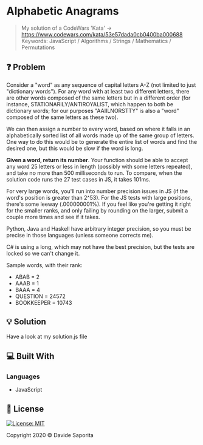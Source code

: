# Alphabetic Anagrams

> My solution of a CodeWars 'Kata' -> https://www.codewars.com/kata/53e57dada0cb0400ba000688
> <br>Keywords: JavaScript / Algorithms / Strings / Mathematics / Permutations

## :question: Problem

Consider a "word" as any sequence of capital letters A-Z (not limited to just "dictionary words"). For any word with at least two different letters, there are other words composed of the same letters but in a different order (for instance, STATIONARILY/ANTIROYALIST, which happen to both be dictionary words; for our purposes "AAIILNORSTTY" is also a "word" composed of the same letters as these two).

We can then assign a number to every word, based on where it falls in an alphabetically sorted list of all words made up of the same group of letters. One way to do this would be to generate the entire list of words and find the desired one, but this would be slow if the word is long.

<strong>Given a word, return its number</strong>. Your function should be able to accept any word 25 letters or less in length (possibly with some letters repeated), and take no more than 500 milliseconds to run. To compare, when the solution code runs the 27 test cases in JS, it takes 101ms.

For very large words, you'll run into number precision issues in JS (if the word's position is greater than 2^53). For the JS tests with large positions, there's some leeway (.000000001%). If you feel like you're getting it right for the smaller ranks, and only failing by rounding on the larger, submit a couple more times and see if it takes.

Python, Java and Haskell have arbitrary integer precision, so you must be precise in those languages (unless someone corrects me).

C# is using a long, which may not have the best precision, but the tests are locked so we can't change it.

Sample words, with their rank:
- ABAB = 2
- AAAB = 1
- BAAA = 4
- QUESTION = 24572
- BOOKKEEPER = 10743

## :bulb: Solution

Have a look at my solution.js file

## :computer: Built With

### Languages
- JavaScript

## :page_facing_up: License

[![License: MIT](https://img.shields.io/badge/License-MIT-yellow.svg)](https://opensource.org/licenses/MIT)

Copyright 2020 © Davide Saporita
